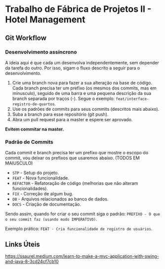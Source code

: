 # Trabalho de Fábrica de Projetos II - Hotel Management

## Git Workflow

### Desenvolvimento assíncrono
A ideia aqui é que cada um desenvolva independentemente, sem depender da tarefa do outro. Por isso, sigam o fluxo descrito a seguir para o desenvolvimento.

1. Crie uma branch nova para fazer a sua alteração na base de código. Cada branch precisa ter um prefixo (os mesmos dos commits, mas em minusculo), seguido de uma barra e uma pequena descrição da sua branch separada por traços (-). Segue o exemplo: `feat/interface-registro-de-quartos`.
2. Use os padrões de commits para seus commits (descritos mais abaixo).
3. Suba a branch para esse repositório (git push).
4. Abra um pull request para a master e espere ser aprovado.

<b>Evitem commitar na master.</b>

### Padrão de Commits
Cada commit e branch precisa ter um prefixo que mostre o escopo do commit, vou deixar os prefixos que usaremos abaixo. (TODOS EM MAIUSCULO)
- `STP` - Setup do projeto.
- `FEAT` - Nova funcionalidade.
- `REFACTOR` - Refatoração de código (melhorias que não alteram funcionalidades).
- `FIX` - Correção de algum bug.
- `DB` - Arquivos relacionados ao banco de dados.
- `DOCS` - Criação de documentação.

Sendo assim, quando for criar o seu commit siga o padrão:
`PREFIXO - O que o seu commit faz (usando modo IMPERATIVO)`.

Exemplo prático: `FEAT - Cria funcionalidade de registro de usuários`.


## Links Úteis
https://ssaurel.medium.com/learn-to-make-a-mvc-application-with-swing-and-java-8-3cd24cf7cb10
